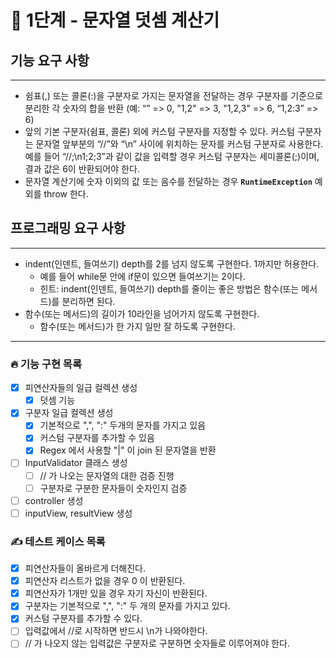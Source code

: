 
# 🚀 1단계 - 문자열 덧셈 계산기

## 기능 요구 사항

---

- 쉼표(,) 또는 콜론(:)을 구분자로 가지는 문자열을 전달하는 경우 구분자를 기준으로 분리한 각 숫자의 합을 반환 (예: “” => 0, "1,2" => 3, "1,2,3" => 6, “1,2:3” => 6)
- 앞의 기본 구분자(쉼표, 콜론) 외에 커스텀 구분자를 지정할 수 있다. 커스텀 구분자는 문자열 앞부분의 “//”와 “\n” 사이에 위치하는 문자를 커스텀 구분자로 사용한다. 예를 들어 “//;\n1;2;3”과 같이 값을 입력할 경우 커스텀 구분자는 세미콜론(;)이며, 결과 값은 6이 반환되어야 한다.
- 문자열 계산기에 숫자 이외의 값 또는 음수를 전달하는 경우 **`RuntimeException`** 예외를 throw 한다.

## 프로그래밍 요구 사항

---

- indent(인덴트, 들여쓰기) depth를 2를 넘지 않도록 구현한다. 1까지만 허용한다.
    - 예를 들어 while문 안에 if문이 있으면 들여쓰기는 2이다.
    - 힌트: indent(인덴트, 들여쓰기) depth를 줄이는 좋은 방법은 함수(또는 메서드)를 분리하면 된다.
- 함수(또는 메서드)의 길이가 10라인을 넘어가지 않도록 구현한다.
    - 함수(또는 메서드)가 한 가지 일만 잘 하도록 구현한다.


---

### 🔥 기능 구현 목록
- [x] 피연산자들의 일급 컬렉션 생성
  - [x] 덧셈 기능 
- [x] 구분자 일급 컬렉션 생성
  - [x] 기본적으로 ",", ":" 두개의 문자를 가지고 있음
  - [x] 커스텀 구분자를 추가할 수 있음
  - [x] Regex 에서 사용할 "|" 이 join 된 문자열을 반환
- [ ] InputValidator 클래스 생성
  - [ ] // 가 나오는 문자열의 대한 검증 진행
  - [ ] 구분자로 구분한 문자들이 숫자인지 검증
- [ ] controller 생성
- [ ] inputView, resultView 생성  

### ✍️ 테스트 케이스 목록
- [x] 피연산자들이 올바르게 더해진다.
- [x] 피연산자 리스트가 없을 경우 0 이 반환된다.
- [x] 피연산자가 1개만 있을 경우 자기 자신이 반환된다.
- [x] 구분자는 기본적으로 ",", ":" 두 개의 문자를 가지고 있다.
- [x] 커스텀 구분자를 추가할 수 있다. 
- [ ] 입력값에서 //로 시작하면 반드시 \n가 나와야한다.
- [ ] // 가 나오지 않는 입력값은 구분자로 구분하면 숫자들로 이루어져야 한다.